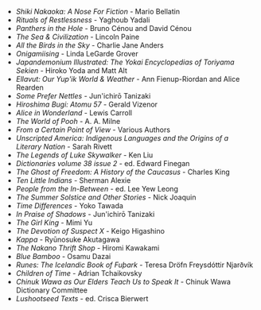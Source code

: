 * _Shiki Nakaoka: A Nose For Fiction_ - Mario Bellatin
* _Rituals of Restlessness_ - Yaghoub Yadali
* _Panthers in the Hole_ - Bruno Cénou and David Cénou
* _The Sea & Civilization_ - Lincoln Paine
* _All the Birds in the Sky_ - Charlie Jane Anders
* _Onigamiising_ - Linda LeGarde Grover
* _Japandemonium Illustrated: The Yokai Encyclopedias of Toriyama Sekien_ - Hiroko Yoda and Matt Alt
* _Ellavut: Our Yup'ik World & Weather_ - Ann Fienup-Riordan and Alice Rearden
* _Some Prefer Nettles_ - Jun'ichirō Tanizaki
* _Hiroshima Bugi: Atomu 57_ - Gerald Vizenor
* _Alice in Wonderland_ - Lewis Carroll
* _The World of Pooh_ - A. A. Milne
* _From a Certain Point of View_ - Various Authors
* _Unscripted America: Indigenous Languages and the Origins of a Literary Nation_ - Sarah Rivett
* _The Legends of Luke Skywalker_ - Ken Liu
* _Dictionaries volume 38 issue 2_ - ed. Edward Finegan
* _The Ghost of Freedom: A History of the Caucasus_ - Charles King
* _Ten Little Indians_ - Sherman Alexie
* _People from the In-Between_ - ed. Lee Yew Leong
* _The Summer Solstice and Other Stories_ - Nick Joaquin
* _Time Differences_ - Yoko Tawada
* _In Praise of Shadows_ - Jun'ichirō Tanizaki
* _The Girl King_ - Mimi Yu
* _The Devotion of Suspect X_ - Keigo Higashino
* _Kappa_ - Ryūnosuke Akutagawa
* _The Nakano Thrift Shop_ - Hiromi Kawakami
* _Blue Bamboo_ - Osamu Dazai
* _Runes: The Icelandic Book of Fuþark_ - Teresa Dröfn Freysdóttir Njarðvík
* _Children of Time_ - Adrian Tchaikovsky
* _Chinuk Wawa as Our Elders Teach Us to Speak It_ - Chinuk Wawa Dictionary Committee
* _Lushootseed Texts_ - ed. Crisca Bierwert
